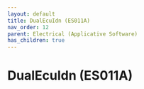 ```yaml
---
layout: default
title: DualEcuIdn (ES011A)
nav_order: 12
parent: Electrical (Applicative Software)
has_children: true
---
```

# DualEcuIdn (ES011A)
